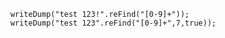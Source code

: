 ```luceescript+trycf
	writeDump("test 123!".reFind("[0-9]+"));
    writeDump("test 123".reFind("[0-9]+",7,true));
```